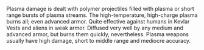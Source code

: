 Plasma damage is dealt with polymer projectiles filled with plasma or
short range bursts of plasma streams. The high-temperature, high-charge
plasma burns all; even advanced armor. Quite effective against humans in
Kevlar Vests and aliens in weak armor. Diffused very well by any medium
and advanced armor, but burns them quickly, nevertheless. Plasma weapons
usually have high damage, short to middle range and mediocre accuracy.